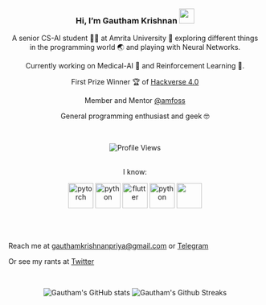 <div align="center">

### Hi, I’m Gautham Krishnan <img src="https://raw.githubusercontent.com/MartinHeinz/MartinHeinz/master/wave.gif" width="30px">
A senior CS-AI student 🧑‍🎓 at Amrita University 🏫 exploring different things in the programming world 🌏 and playing with Neural Networks. 

Currently working on Medical-AI 🧠 and Reinforcement Learning 🤖.

First Prize Winner 🏆 of [Hackverse 4.0](https://hackverse.nitk.ac.in/)

Member and Mentor [@amfoss](https://amfoss.in/)

General programming enthusiast and geek 🤓 

<br>

![Profile Views](https://komarev.com/ghpvc/?username=gauthamk02)

<br>

</div>

<div align="center">
I know:
<table>
  <p>
  <img src="https://cdn.jsdelivr.net/gh/devicons/devicon/icons/pytorch/pytorch-original.svg" alt="pytorch" width="50" height="50" />
  <img src="https://cdn.worldvectorlogo.com/logos/fastapi.svg" alt="python" width="50" height="50" />
  <img src="https://cdn.jsdelivr.net/gh/devicons/devicon/icons/flutter/flutter-original.svg" alt="flutter" width="50" height="50" />
  <img src="https://cdn.jsdelivr.net/gh/devicons/devicon/icons/python/python-original.svg" alt="python" width="50" height="50" />
  <img src="https://cdn.jsdelivr.net/gh/devicons/devicon/icons/cplusplus/cplusplus-original.svg" width="50" height="50" />
  </p>
 </table>
</div>

<br>

Reach me at gauthamkrishnanpriya@gmail.com or [Telegram](https://t.me/itsme_gk)

Or see my rants at [Twitter](https://twitter.com/gauthamk02)

<br>

<div align="center">

![Gautham's GitHub stats](https://github-readme-stats.vercel.app/api?username=gauthamk02&count_private=true&theme=radical)
![Gautham's Github Streaks](https://github-readme-streak-stats.herokuapp.com?user=gauthamk02&theme=radical&hide_border=false)

<!--[](https://github-readme-streak-stats.herokuapp.com?user=gauthamk02&theme=radical&hide_border=false) -->

</div>

<!---
Gk119/Gk119 is a ✨ special ✨ repository because its `README.md` (this file) appears on your GitHub profile.
You can click the Preview link to take a look at your changes.
--->
